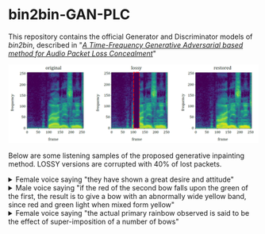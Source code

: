 # bin2bin-GAN-PLC
This repository contains the official Generator and Discriminator models of *bin2bin*, described in "[_A Time-Frequency Generative Adversarial based method for Audio Packet Loss Concealment_](https://arxiv.org/abs/2307.15611)"

<p align="center">
  <img src="/img/specs_h3.png" width="760">
</p>

Below are some listening samples of the proposed generative inpainting method. LOSSY versions are corrupted with 40% of lost packets.


<details>
  <summary>Female voice saying  "they have shown a great desire and attitude" </summary>

https://github.com/aircarlo/bin2bin-GAN-PLC/assets/30163549/d8838ae4-07a1-4927-9d1f-fdc29c549c08

https://github.com/aircarlo/bin2bin-GAN-PLC/assets/30163549/88501c9d-8673-4d4a-bd8f-7c3f8c4a7c6a

https://github.com/aircarlo/bin2bin-GAN-PLC/assets/30163549/3a338abf-af76-459b-b735-c7d05a6d2580
  
</details>

<details>
  <summary>Male voice saying  "if the red of the second bow falls upon the green of the first, the result is to give a bow with an abnormally wide yellow band, since red and green light when mixed form yellow" </summary>

https://github.com/aircarlo/bin2bin-GAN-PLC/assets/30163549/ee6cb5e8-8a20-4c34-8684-4e0f0ad2d2b0

https://github.com/aircarlo/bin2bin-GAN-PLC/assets/30163549/6325203c-5805-4535-9ec9-0dd964d79540

https://github.com/aircarlo/bin2bin-GAN-PLC/assets/30163549/a22fa196-2d09-4c7b-a327-d260a602719e
  
</details>

<details>
  <summary>Female voice saying  "the actual primary rainbow observed is said to be the effect of super-imposition of a number of bows"</summary>

https://github.com/aircarlo/bin2bin-GAN-PLC/assets/30163549/498ab3e7-74c0-462f-9498-4d716c701a98

https://github.com/aircarlo/bin2bin-GAN-PLC/assets/30163549/558a485b-d146-47ec-8c45-effd736b31c6

https://github.com/aircarlo/bin2bin-GAN-PLC/assets/30163549/c1ca5322-bf9c-4534-8ed4-943e5125397b

</details>

